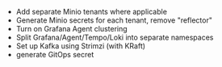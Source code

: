 - Add separate Minio tenants where applicable
- Generate Minio secrets for each tenant, remove "reflector"
- Turn on Grafana Agent clustering
- Split Grafana/Agent/Tempo/Loki into separate namespaces
- Set up Kafka using Strimzi (with KRaft)
- generate GitOps secret
